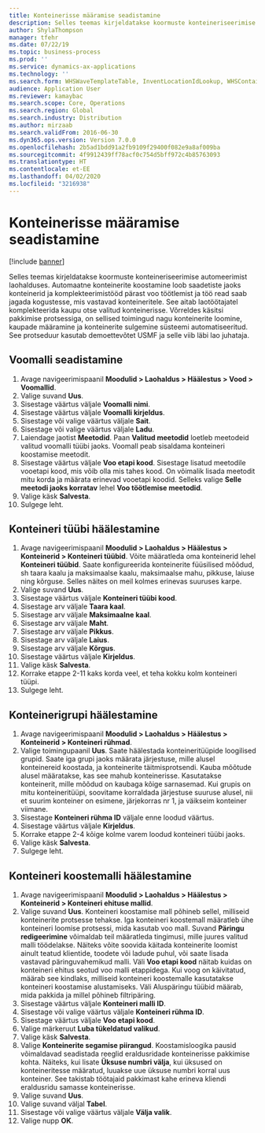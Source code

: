 ```yaml
---
title: Konteinerisse määramise seadistamine
description: Selles teemas kirjeldatakse koormuste konteineriseerimise automeerimist laohalduses.
author: ShylaThompson
manager: tfehr
ms.date: 07/22/19
ms.topic: business-process
ms.prod: ''
ms.service: dynamics-ax-applications
ms.technology: ''
ms.search.form: WHSWaveTemplateTable, InventLocationIdLookup, WHSContainerType, WHSContainerGroup, WHSContainerizationTable, WHSContainerizationBreak, WHSCreateContainerBreak
audience: Application User
ms.reviewer: kamaybac
ms.search.scope: Core, Operations
ms.search.region: Global
ms.search.industry: Distribution
ms.author: mirzaab
ms.search.validFrom: 2016-06-30
ms.dyn365.ops.version: Version 7.0.0
ms.openlocfilehash: 2b5ad1bdd91a2fb9109f29400f082e9a8af009ba
ms.sourcegitcommit: 4f9912439ff78acf0c754d5bff972c4b85763093
ms.translationtype: HT
ms.contentlocale: et-EE
ms.lasthandoff: 04/02/2020
ms.locfileid: "3216938"
---
```

# <a name="set-up-containerization"></a>Konteinerisse määramise seadistamine

[!include [banner](../../includes/banner.md)]

Selles teemas kirjeldatakse koormuste konteineriseerimise automeerimist laohalduses. Automaatne konteinerite koostamine loob saadetiste jaoks konteinerid ja komplekteerimistööd pärast voo töötlemist ja töö read saab jagada kogustesse, mis vastavad konteineritele. See aitab laotöötajatel komplekteerida kaupu otse valitud konteinerisse. Võrreldes käsitsi pakkimise protsessiga, on sellised toimingud nagu konteinerite loomine, kaupade määramine ja konteinerite sulgemine süsteemi automatiseeritud. See protseduur kasutab demoettevõtet USMF ja selle viib läbi lao juhataja.


## <a name="set-up-a-wave-template"></a>Voomalli seadistamine
1. Avage navigeerimispaanil **Moodulid > Laohaldus > Häälestus > Vood > Voomallid**.
2. Valige suvand **Uus**.
3. Sisestage väärtus väljale **Voomalli nimi**.
4. Sisestage väärtus väljale **Voomalli kirjeldus**.
5. Sisestage või valige väärtus väljale **Sait**.
6. Sisestage või valige väärtus väljale **Ladu**.
7. Laiendage jaotist **Meetodid**. Paan **Valitud meetodid** loetleb meetodeid valitud voomalli tüübi jaoks. Voomall peab sisaldama konteineri koostamise meetodit.  
8. Sisestage väärtus väljale **Voo etapi kood**. Sisestage lisatud meetodile vooetapi kood, mis võib olla mis tahes kood. On võimalik lisada meetodit mitu korda ja määrata erinevad vooetapi koodid. Selleks valige **Selle meetodi jaoks korratav** lehel **Voo töötlemise meetodid**.  
9. Valige käsk **Salvesta**.
10. Sulgege leht.

## <a name="set-up-a-container-type"></a>Konteineri tüübi häälestamine
1. Avage navigeerimispaanil **Moodulid > Laohaldus > Häälestus > Konteinerid > Konteineri tüübid**. Võite määratleda oma konteinerid lehel **Konteineri tüübid**. Saate konfigureerida konteinerite füüsilised mõõdud, sh taara kaalu ja maksimaalse kaalu, maksimaalse mahu, pikkuse, laiuse ning kõrguse. Selles näites on meil kolmes erinevas suuruses karpe.  
2. Valige suvand **Uus**.
3. Sisestage väärtus väljale **Konteineri tüübi kood**.
4. Sisestage arv väljale **Taara kaal**.
5. Sisestage arv väljale **Maksimaalne kaal**.
6. Sisestage arv väljale **Maht**.
7. Sisestage arv väljale **Pikkus**.
8. Sisestage arv väljale **Laius**.
9. Sisestage arv väljale **Kõrgus**.
10. Sisestage väärtus väljale **Kirjeldus**.
11. Valige käsk **Salvesta**.
13. Korrake etappe 2-11 kaks korda veel, et teha kokku kolm konteineri tüüpi.
14. Sulgege leht.

## <a name="set-up-a-container-group"></a>Konteinerigrupi häälestamine
1. Avage navigeerimispaanil **Moodulid > Laohaldus > Häälestus > Konteinerid > Konteineri rühmad**.
2. Valige toimingupaanil **Uus**. Saate häälestada konteineritüüpide loogilised grupid. Saate iga grupi jaoks määrata järjestuse, mille alusel konteinereid koostada, ja konteinerite täitmisprotsendi. Kauba mõõtude alusel määratakse, kas see mahub konteinerisse. Kasutatakse konteinerit, mille mõõdud on kaubaga kõige sarnasemad. Kui grupis on mitu konteineritüüpi, soovitame korraldada järjestuse suuruse alusel, nii et suurim konteiner on esimene, järjekorras nr 1, ja väikseim konteiner viimane.    
3. Sisestage **Konteineri rühma ID** väljale enne loodud väärtus.
4. Sisestage väärtus väljale **Kirjeldus**.
5. Korrake etappe 2-4 kõige kolme varem loodud konteineri tüübi jaoks.
6. Valige käsk **Salvesta**.
7. Sulgege leht.

## <a name="set-up-a-container-build-template"></a>Konteineri koostemalli häälestamine
1. Avage navigeerimispaanil **Moodulid > Laohaldus > Häälestus > Konteinerid > Konteineri ehituse mallid**.
2. Valige suvand **Uus**. Konteineri koostamise mall põhineb sellel, milliseid konteinerite protsesse tehakse. Iga konteineri koostemall määratleb ühe konteineri loomise protsessi, mida kasutab voo mall. Suvand **Päringu redigeerimine** võimaldab teil määratleda tingimusi, mille juures valitud malli töödelakse. Näiteks võite soovida käitada konteinerite loomist ainult teatud klientide, toodete või ladude puhul, või saate lisada vastavad päringuvahemikud malli. Väli **Voo etapi kood** näitab kuidas on konteineri ehitus seotud voo malli etappidega. Kui voog on käivitatud, määrab see kindlaks, milliseid konteineri koostemalle kasutatakse konteineri koostamise alustamiseks. Väli Aluspäringu tüübid määrab, mida pakkida ja millel põhineb filtripäring. 
3. Sisestage väärtus väljale **Konteineri malli ID**.
4. Sisestage või valige väärtus väljale **Konteineri rühma ID**.
5. Sisestage väärtus väljale **Voo etapi kood**.
6. Valige märkeruut **Luba tükeldatud valikud**.
7. Valige käsk **Salvesta**.
8. Valige **Konteinerite segamise piirangud**. Koostamisloogika pausid võimaldavad seadistada reeglid eraldusridade konteinerisse pakkimise kohta. Näiteks, kui lisate **Üksuse numbri välja**, kui üksused on konteineritesse määratud, luuakse uue üksuse numbri korral uus konteiner. See takistab töötajaid pakkimast kahe erineva kliendi eraldusridu samasse konteinerisse.  
9. Valige suvand **Uus**.
10. Valige suvand väljal **Tabel**.
11. Sisestage või valige väärtus väljale **Välja valik**.
12. Valige nupp **OK**.

